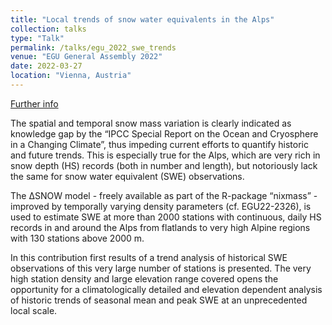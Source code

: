 ```yaml
---
title: "Local trends of snow water equivalents in the Alps"
collection: talks
type: "Talk"
permalink: /talks/egu_2022_swe_trends
venue: "EGU General Assembly 2022"
date: 2022-03-27
location: "Vienna, Austria"
---
```


[Further info](https://doi.org/10.5194/egusphere-egu22-5111)

The spatial and temporal snow mass variation is clearly indicated as knowledge gap by the “IPCC Special Report on the Ocean and Cryosphere in a Changing Climate”, thus impeding current efforts to quantify historic and future trends. This is especially true for the Alps, which are very rich in snow depth (HS) records (both in number and length), but notoriously lack the same for snow water equivalent (SWE) observations.

The ∆SNOW model - freely available as part of the R-package “nixmass” - improved by temporally varying density parameters (cf. EGU22-2326), is used to estimate SWE at more than 2000 stations with continuous, daily HS records in and around the Alps from flatlands to very high Alpine regions with 130 stations above 2000 m.

In this contribution first results of a trend analysis of historical SWE observations of this very large number of stations is presented. The very high station density and large elevation range covered opens the opportunity for a climatologically detailed and elevation dependent analysis of historic trends of seasonal mean and peak SWE at an unprecedented local scale.
